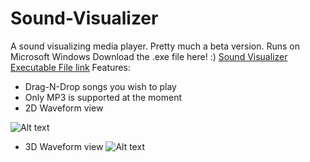 # Sound-Visualizer
A sound visualizing media player. Pretty much a beta version.
Runs on Microsoft Windows
Download the  .exe file here! :)
[Sound Visualizer Executable File link](https://github.com/andrewservania/Sound-Visualizer/blob/master/MediaPlayer/bin/Debug/MediaPlayer.exe?raw=true)
Features:
- Drag-N-Drop songs you wish to play
- Only MP3 is supported at the moment
- 2D Waveform view

![Alt text](https://cloud.githubusercontent.com/assets/3042333/7441864/23100168-f0fa-11e4-8ab9-07b78aac0760.png " 2D Wave Form")

- 3D Waveform view
![Alt text](https://cloud.githubusercontent.com/assets/3042333/7441865/232429b8-f0fa-11e4-8ec7-8fa0e5927e3d.png " 3D Wave Form" )

